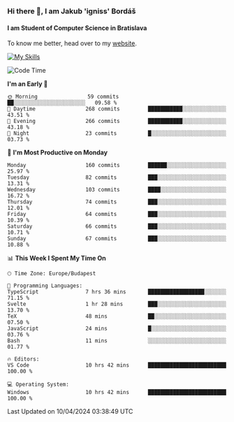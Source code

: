 ### Hi there 👋, I am Jakub 'igniss' Bordáš

#### I am Student of Computer Science in Bratislava
To know me better, head over to my [website](https://bordas.sk).

[![My Skills](https://skillicons.dev/icons?i=js,html,css,figma,svelte,java,kotlin,python,postgresql,typescript,nest,nodejs)](https://bordas.sk)


<!--START_SECTION:waka-->
![Code Time](http://img.shields.io/badge/Code%20Time-1%2C463%20hrs%2011%20mins-blue)

**I'm an Early 🐤** 

```text
🌞 Morning                59 commits          ██░░░░░░░░░░░░░░░░░░░░░░░   09.58 % 
🌆 Daytime                268 commits         ███████████░░░░░░░░░░░░░░   43.51 % 
🌃 Evening                266 commits         ███████████░░░░░░░░░░░░░░   43.18 % 
🌙 Night                  23 commits          █░░░░░░░░░░░░░░░░░░░░░░░░   03.73 % 
```
📅 **I'm Most Productive on Monday** 

```text
Monday                   160 commits         ██████░░░░░░░░░░░░░░░░░░░   25.97 % 
Tuesday                  82 commits          ███░░░░░░░░░░░░░░░░░░░░░░   13.31 % 
Wednesday                103 commits         ████░░░░░░░░░░░░░░░░░░░░░   16.72 % 
Thursday                 74 commits          ███░░░░░░░░░░░░░░░░░░░░░░   12.01 % 
Friday                   64 commits          ███░░░░░░░░░░░░░░░░░░░░░░   10.39 % 
Saturday                 66 commits          ███░░░░░░░░░░░░░░░░░░░░░░   10.71 % 
Sunday                   67 commits          ███░░░░░░░░░░░░░░░░░░░░░░   10.88 % 
```


📊 **This Week I Spent My Time On** 

```text
🕑︎ Time Zone: Europe/Budapest

💬 Programming Languages: 
TypeScript               7 hrs 36 mins       ██████████████████░░░░░░░   71.15 % 
Svelte                   1 hr 28 mins        ███░░░░░░░░░░░░░░░░░░░░░░   13.70 % 
TeX                      48 mins             ██░░░░░░░░░░░░░░░░░░░░░░░   07.50 % 
JavaScript               24 mins             █░░░░░░░░░░░░░░░░░░░░░░░░   03.76 % 
Bash                     11 mins             ░░░░░░░░░░░░░░░░░░░░░░░░░   01.77 % 

🔥 Editors: 
VS Code                  10 hrs 42 mins      █████████████████████████   100.00 % 

💻 Operating System: 
Windows                  10 hrs 42 mins      █████████████████████████   100.00 % 
```


 Last Updated on 10/04/2024 03:38:49 UTC
<!--END_SECTION:waka-->
